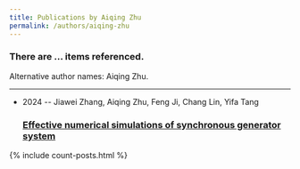 ```yaml
---
title: Publications by Aiqing Zhu
permalink: /authors/aiqing-zhu
---
```


<h3 id="number-posts">There are ... items referenced.</h3>
<p id='info-authors'>Alternative author names: Aiqing Zhu.</p>
<hr />
<ul class="post-list">
<li><span class='post-meta'>2024 -- Jiawei Zhang, Aiqing Zhu, Feng Ji, Chang Lin, Yifa Tang</span><h3><a class='post-link' href="{{ site.baseurl }}/effective-numerical-simulations-of-synchronous-generator-system">Effective numerical simulations of synchronous generator system</a></h3></li>

</ul>
{% include count-posts.html %}
